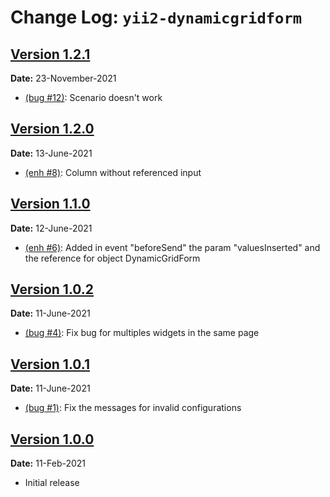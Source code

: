 Change Log: `yii2-dynamicgridform`
=================================

## [Version 1.2.1](https://github.com/caio-brendo/yii2-dynamicgridform/compare/v1.2.0...v1.2.1)

**Date:** 23-November-2021

- [(bug #12)](https://github.com/caio-brendo/yii2-dynamicgridform/issues/12): Scenario doesn't work

## [Version 1.2.0](https://github.com/caio-brendo/yii2-dynamicgridform/compare/v1.1.0...v1.2.0)

**Date:** 13-June-2021

- [(enh #8)](https://github.com/caio-brendo/yii2-dynamicgridform/issues/8): Column without referenced input

## [Version 1.1.0](https://github.com/caio-brendo/yii2-dynamicgridform/compare/v1.0.2...v1.1.0)

**Date:** 12-June-2021

- [(enh #6)](https://github.com/caio-brendo/yii2-dynamicgridform/issues/6): Added in event "beforeSend" the param "valuesInserted" and the reference for object DynamicGridForm

## [Version 1.0.2](https://github.com/caio-brendo/yii2-dynamicgridform/compare/v1.0.1...v1.0.2)

**Date:** 11-June-2021

- [(bug #4)](https://github.com/caio-brendo/yii2-dynamicgridform/issues/4): Fix bug for multiples widgets in the same page

## [Version 1.0.1](https://github.com/caio-brendo/yii2-dynamicgridform/compare/v1.0.0...v1.0.1) 

**Date:** 11-June-2021

- [(bug #1)](https://github.com/caio-brendo/yii2-dynamicgridform/issues/1): Fix the messages for invalid configurations

## [Version 1.0.0](https://github.com/caio-brendo/yii2-dynamicgridform/releases/tag/v1.0.0)

**Date:** 11-Feb-2021

- Initial release
